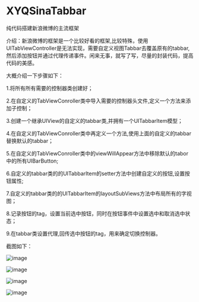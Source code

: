 # XYQSinaTabbar
纯代码搭建新浪微博的主流框架

介绍：新浪微博的框架是一个比较好看的框架,比较特殊，使用UITabViewController是无法实现，需要自定义视图Tabbar去覆盖原有的tabbar,然后添加按钮并通过代理传递事件。闲来无事，就写了写，尽量的封装代码，提高代码的美感。

大概介绍一下步骤如下：

1.将所有所有需要的控制器类创建好；

2.在自定义的TabViewConroller类中导入需要的控制器头文件,定义一个方法来添加子控制；

3.创建一个继承UIView的自定义的tabbar类,并拥有一个UITabbarItem模型；

4.在自定义的TabViewConroller类中再定义一个方法,使用上面的自定义的tabbar替换默认的tabbar；

5.在自定义的TabViewConroller类中的viewWillAppear方法中移除默认的tabor中的所有UIBarButton;

6.自定义的tabbar类的的UITabbarItem的setter方法中创建自定义的按钮,设置按钮属性;

7.自定义的tabbar类的的UITabbarItem的layoutSubViews方法中布局所有的字视图；

8.记录按钮的tag，设置当前选中按钮，同时在按钮事件中设置选中和取消选中状态；

9.在tabbar类设置代理,回传选中按钮的tag，用来确定切换控制器。


截图如下：

![image](https://github/xiayuanquan/XYQSinaTabbar/blob/master/XYQSinaTabbar/XYQSinaTabbar/screenshots/main.png)
     
![image](https://github/xiayuanquan/XYQSinaTabbar/blob/master/XYQSinaTabbar/XYQSinaTabbar/screenshots/message.png)
     
![image](https://github/xiayuanquan/XYQSinaTabbar/blob/master/XYQSinaTabbar/XYQSinaTabbar/screenshots/find.png)
     
![image](https://github/xiayuanquan/XYQSinaTabbar/blob/master/XYQSinaTabbar/XYQSinaTabbar/screenshots/me.png)

